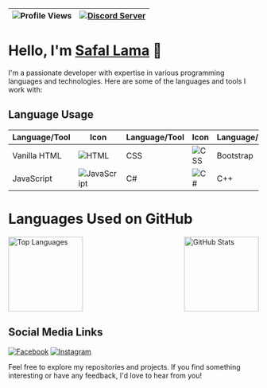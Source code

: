 | ![Profile Views](https://komarev.com/ghpvc/?username=happilli&color=brightgreen) | [![Discord Server](https://img.shields.io/discord/your-discord-server-ID?label=Join%20our%20Discord%20Server&logo=discord&logoColor=white&labelColor=7289DA&color=2c2f33)](https://discord.gg/eUn3bWJTqN) |
| --- | --- |

# Hello, I'm [Safal Lama](https://happilli.github.io) 👋

I'm a passionate developer with expertise in various programming languages and technologies. Here are some of the languages and tools I work with:

## Language Usage

<div align="center">

| Language/Tool | Icon | Language/Tool | Icon | Language/Tool | Icon | Language/Tool | Icon | Language/Tool | Icon |
| --- | --- | --- | --- | --- | --- | --- | --- | --- | --- |
| Vanilla HTML | ![HTML](https://img.icons8.com/color/96/000000/html-5.png) | CSS | ![CSS](https://img.icons8.com/color/96/000000/css3.png) | Bootstrap | ![Bootstrap](https://img.icons8.com/color/96/000000/bootstrap.png) | Flask API | ![Flask](https://img.icons8.com/officel/96/000000/api-settings.png) | ReactJS | ![ReactJS](https://img.icons8.com/officel/96/000000/react.png) |
| JavaScript | ![JavaScript](https://img.icons8.com/color/96/000000/javascript.png) | C# | ![C#](https://img.icons8.com/color/96/000000/c-sharp-logo.png) | C++ | ![C++](https://img.icons8.com/color/96/000000/c-plus-plus-logo.png) | C | ![C](https://img.icons8.com/color/96/000000/c-programming.png) | Python | ![Python](https://img.icons8.com/color/96/000000/python.png) |

</div>

# Languages Used on GitHub

<div style="display: flex; align-items: center; justify-content: space-between;">
  <a href="https://github.com/happilli">
    <img src="https://github-readme-stats.vercel.app/api/top-langs/?username=happilli&layout=compact&theme=midnight-purple" alt="Top Languages" height="150">
  </a>
  
  <a href="https://github.com/happilli">
    <img src="https://github-readme-stats.vercel.app/api?username=happilli&layout=compact&show_icons=true&theme=midnight-purple" alt="GitHub Stats" height="150">
  </a>
</div>


## Social Media Links

[![Facebook](https://img.icons8.com/color/48/000000/facebook.png)](https://www.facebook.com/kakarot.208)
[![Instagram](https://img.icons8.com/color/48/000000/instagram-new.png)](https://www.instagram.com/happili_)

Feel free to explore my repositories and projects. If you find something interesting or have any feedback, I'd love to hear from you!
